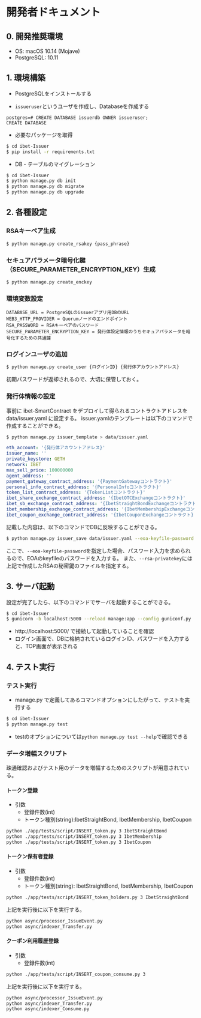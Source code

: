 # 開発者ドキュメント

## 0. 開発推奨環境

* OS: macOS 10.14 (Mojave)
* PostgreSQL: 10.11

## 1. 環境構築

* PostgreSQLをインストールする

* `issueruser`というユーザを作成し、Databaseを作成する
```
postgres=# CREATE DATABASE issuerdb OWNER issueruser;
CREATE DATABASE
```

* 必要なパッケージを取得
```bash
$ cd ibet-Issuer
$ pip install -r requirements.txt
```

* DB・テーブルのマイグレーション
```bash
$ cd ibet-Issuer
$ python manage.py db init
$ python manage.py db migrate
$ python manage.py db upgrade
```

## 2. 各種設定

### RSAキーペア生成
```bash
$ python manage.py create_rsakey {pass_phrase}
```

### セキュアパラメータ暗号化鍵（SECURE_PARAMETER_ENCRYPTION_KEY）生成
```bash
$ python manage.py create_enckey
```

### 環境変数設定

```
DATABASE_URL = PostgreSQLのissuerアプリ用DBのURL
WEB3_HTTP_PROVIDER = Quorumノードのエンドポイント
RSA_PASSWORD = RSAキーペアのパスワード
SECURE_PARAMETER_ENCRYPTION_KEY = 発行体設定情報のうちセキュアパラメータを暗号化するための共通鍵
```

### ログインユーザの追加
```bash
$ python manage.py create_user {ログインID} {発行体アカウントアドレス}
```

初期パスワードが返却されるので、大切に保管しておく。

### 発行体情報の設定

事前に ibet-SmartContract をデプロイして得られるコントラクトアドレスを data/issuer.yaml に設定する。
issuer.yamlのテンプレートは以下のコマンドで作成することができる。
```bash
$ python manage.py issuer_template > data/issuer.yaml
```

```yaml
eth_account: '{発行体アカウントアドレス}'
issuer_name: ''
private_keystore: GETH
network: IBET
max_sell_price: 100000000
agent_address: ''
payment_gateway_contract_address: '{PaymentGatewayコントラクト}'
personal_info_contract_address: '{PersonalInfoコントラクト}'
token_list_contract_address: '{TokenListコントラクト}'
ibet_share_exchange_contract_address: '{IbetOTCExchangeコントラクト}'
ibet_sb_exchange_contract_address: '{IbetStraightBondExchangeコントラクト}'
ibet_membership_exchange_contract_address: '{IbetMembershipExchangeコントラクト}'
ibet_coupon_exchange_contract_address: '{IbetCouponExchangeコントラクト}'
```

記載した内容は、以下のコマンドでDBに反映することができる。
```bash
$ python manage.py issuer_save data/issuer.yaml --eoa-keyfile-password --rsa-privatekey data/rsa/private.pem
```
ここで、`--eoa-keyfile-password`を指定した場合、パスワード入力を求められるので、EOAのkeyfileのパスワードを入力する。
また、`--rsa-privatekey`には上記で作成したRSAの秘密鍵のファイルを指定する。

## 3. サーバ起動
設定が完了したら、以下のコマンドでサーバを起動することができる。
```bash
$ cd ibet-Issuer
$ gunicorn -b localhost:5000 --reload manage:app --config guniconf.py
```
* http://localhost:5000/ で接続して起動していることを確認
* ログイン画面で、DBに格納されているログインID、パスワードを入力すると、TOP画面が表示される


## 4. テスト実行
### テスト実行
* manage.py で定義してあるコマンドオプションにしたがって、テストを実行する
```bash
$ cd ibet-Issuer
$ python manage.py test
```
* testのオプションについては`python manage.py test --help`で確認できる


### データ増幅スクリプト
疎通確認およびテスト用のデータを増幅するためのスクリプトが用意されている。

#### トークン登録
* 引数
    - 登録件数(int)
    - トークン種別(string):IbetStraightBond, IbetMembership, IbetCoupon

```bash
python ./app/tests/script/INSERT_token.py 3 IbetStraightBond
python ./app/tests/script/INSERT_token.py 3 IbetMembership
python ./app/tests/script/INSERT_token.py 3 IbetCoupon
```

#### トークン保有者登録
* 引数
    - 登録件数(int)
    - トークン種別(string): IbetStraightBond, IbetMembership, IbetCoupon

```bash
python ./app/tests/script/INSERT_token_holders.py 3 IbetStraightBond
```

上記を実行後に以下を実行する。

```bash
python async/processor_IssueEvent.py
python async/indexer_Transfer.py
```

#### クーポン利用履歴登録
* 引数
    - 登録件数(int)

```bash
python ./app/tests/script/INSERT_coupon_consume.py 3
```

上記を実行後に以下を実行する。

```bash
python async/processor_IssueEvent.py
python async/indexer_Transfer.py
python async/indexer_Consume.py
```

